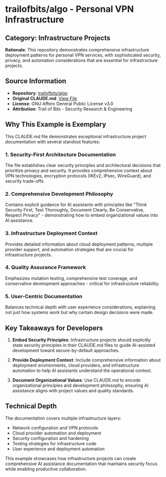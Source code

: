 # trailofbits/algo - Personal VPN Infrastructure

## Category: Infrastructure Projects

**Rationale**: This repository demonstrates comprehensive infrastructure deployment patterns for personal VPN services, with sophisticated security, privacy, and automation considerations that are essential for infrastructure projects.

## Source Information

- **Repository**: [trailofbits/algo](https://github.com/trailofbits/algo)
- **Original CLAUDE.md**: [View File](https://github.com/trailofbits/algo/blob/master/CLAUDE.md)
- **License**: GNU Affero General Public License v3.0
- **Attribution**: Trail of Bits - Security Research & Engineering

## Why This Example is Exemplary

This CLAUDE.md file demonstrates exceptional infrastructure project documentation with several standout features:

### 1. Security-First Architecture Documentation
The file establishes clear security principles and architectural decisions that prioritize privacy and security. It provides comprehensive context about VPN technologies, encryption protocols (IKEv2, IPsec, WireGuard), and security trade-offs.

### 2. Comprehensive Development Philosophy
Contains explicit guidance for AI assistants with principles like "Think Security First, Test Thoroughly, Document Clearly, Be Conservative, Respect Privacy" - demonstrating how to embed organizational values into AI assistance.

### 3. Infrastructure Deployment Context
Provides detailed information about cloud deployment patterns, multiple provider support, and automation strategies that are crucial for infrastructure projects.

### 4. Quality Assurance Framework
Emphasizes mutation testing, comprehensive test coverage, and conservative development approaches - critical for infrastructure reliability.

### 5. User-Centric Documentation
Balances technical depth with user experience considerations, explaining not just how systems work but why certain design decisions were made.

## Key Takeaways for Developers

1. **Embed Security Principles**: Infrastructure projects should explicitly state security principles in their CLAUDE.md files to guide AI-assisted development toward secure-by-default approaches.

2. **Provide Deployment Context**: Include comprehensive information about deployment environments, cloud providers, and infrastructure automation to help AI assistants understand the operational context.

3. **Document Organizational Values**: Use CLAUDE.md to encode organizational principles and development philosophy, ensuring AI assistance aligns with project values and quality standards.

## Technical Depth

The documentation covers multiple infrastructure layers:
- Network configuration and VPN protocols
- Cloud provider automation and deployment
- Security configuration and hardening
- Testing strategies for infrastructure code
- User experience and deployment automation

This example showcases how infrastructure projects can create comprehensive AI assistance documentation that maintains security focus while enabling productive collaboration.

